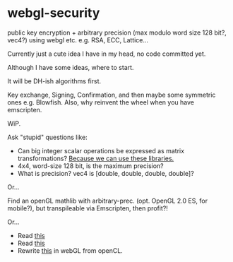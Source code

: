 # webgl-security
public key encryption + arbitrary precision (max modulo word size 128 bit?, vec4?) using webgl etc. e.g. RSA, ECC, Lattice...


Currently just a cute idea I have in my head, no code committed yet.

Although I have some ideas, where to start.

It will be DH-ish algorithms first.

Key exchange, Signing, Confirmation, and then maybe some symmetric ones e.g. Blowfish.
Also, why reinvent the wheel when you have emscripten.

WiP.

Ask "stupid" questions like:
* Can big integer scalar operations be expressed as matrix transformations? [Because we can use these libraries.](http://blog.tojicode.com/2010/06/stupidly-fast-webgl-matricies.html)
* 4x4, word-size 128 bit, is the maximum precision?
* What is precision? vec4 is [double, double, double, double]?

Or...

Find an openGL mathlib with arbitrary-prec. (opt. OpenGL 2.0 ES, for mobile?), but transpileable via Emscripten, then profit?!

Or...

* Read [this](http://www.html5rocks.com/en/tutorials/webgl/webgl_fundamentals/)
* Read [this](https://www.khronos.org/registry/webgl/specs/1.0/#5.14.5)
* Rewrite [this](http://www.bealto.com/mp-mandelbrot_fp128-opencl.html) in webGL from openCL.

